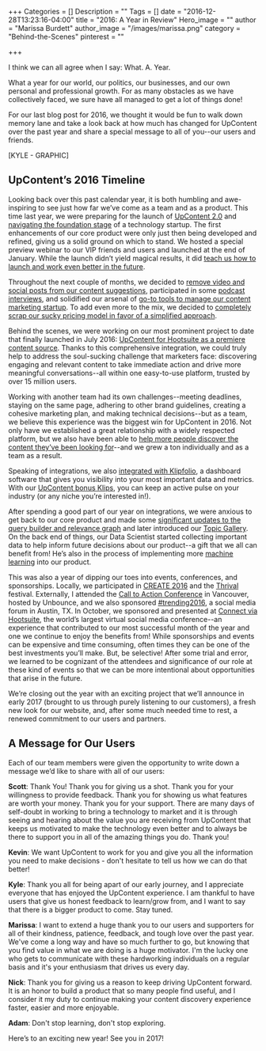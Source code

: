 +++
Categories = []
Description = ""
Tags = []
date = "2016-12-28T13:23:16-04:00"
title = "2016: A Year in Review"
Hero_image = ""
author = "Marissa Burdett"
author_image = "/images/marissa.png"
category = "Behind-the-Scenes"
pinterest = ""

+++


I think we can all agree when I say: What. A. Year.

What a year for our world, our politics, our businesses, and our own personal and professional growth. For as many obstacles as we have collectively faced, we sure have all managed to get a lot of things done!

For our last blog post for 2016, we thought it would be fun to walk down memory lane and take a look back at how much has changed for UpContent over the past year and share a special message to all of you--our users and friends.

[KYLE - GRAPHIC]

## UpContent’s 2016 Timeline

Looking back over this past calendar year, it is both humbling and awe-inspiring to see just how far we’ve come as a team and as a product. This time last year, we were preparing for the launch of [UpContent 2.0](https://upcontent.com/post/introducing-upcontent-2/) and [navigating the foundation stage](https://upcontent.com/post/navigating-the-foundation-stage/) of a technology startup. The first enhancements of our core product were only just then being developed and refined, giving us a solid ground on which to stand. We hosted a special preview webinar to our VIP friends and users and launched at the end of January. While the launch didn’t yield magical results, it did [teach us how to launch and work even better in the future](https://upcontent.com/post/launch-day-recap/).

Throughout the next couple of months, we decided to [remove video and social posts from our content suggestions](https://upcontent.com/post/removing-video-and-social/), participated in some [podcast interviews](https://upcontent.com/post/inbound-unboxed/), and solidified our arsenal of [go-to tools to manage our content marketing startup](https://upcontent.com/post/essential-tools-to-manage-our-startup/). To add even more to the mix, we decided to [completely scrap our sucky pricing model in favor of a simplified approach](https://upcontent.com/post/our-pricing-model-sucked/).

Behind the scenes, we were working on our most prominent project to date that finally launched in July 2016: [UpContent for Hootsuite as a premiere content source](https://upcontent.com/post/hootsuite-integration/). Thanks to this comprehensive integration, we could truly help to address the soul-sucking challenge that marketers face: discovering engaging and relevant content to take immediate action and drive more meaningful conversations--all within one easy-to-use platform, trusted by over 15 million users.

Working with another team had its own challenges--meeting deadlines, staying on the same page, adhering to other brand guidelines, creating a cohesive marketing plan, and making technical decisions--but as a team, we believe this experience was the biggest win for UpContent in 2016. Not only have we established a great relationship with a widely respected platform, but we also have been able to [help more people discover the content they’ve been looking for](http://appdirectory.hootsuite.com/185/upcontent)--and we grew a ton individually and as a team as a result.

Speaking of integrations, we also [integrated with Klipfolio](https://upcontent.com/post/klipfolio-integration/), a dashboard software that gives you visibility into your most important data and metrics. With our [UpContent bonus Klips](https://www.klipfolio.com/integrations/upcontent-dashboard), you can keep an active pulse on your industry (or any niche you’re interested in!).

After spending a good part of our year on integrations, we were anxious to get back to our core product and made some [significant updates to the query builder and relevance graph](https://upcontent.com/post/august-product-update/) and later introduced our [Topic Gallery](https://upcontent.com/post/november-2016-product-update/). On the back end of things, our Data Scientist started collecting important data to help inform future decisions about our product--a gift that we all can benefit from! He’s also in the process of implementing more [machine learning](https://upcontent.com/post/machine-learning-for-curation/) into our product.

This was also a year of dipping our toes into events, conferences, and sponsorships. Locally, we participated in [CREATE 2016](http://www.pghtech.org/events/create-festival.aspx) and the [Thrival](http://www.thrivalfestival.com/) festival. Externally, I attended the [Call to Action Conference](http://calltoactionconference.unbounce.com/) in Vancouver, hosted by Unbounce, and we also sponsored [#trending2016](http://nonprofitaustin.org/socialforum), a social media forum in Austin, TX. In October, we sponsored and presented at [Connect via Hootsuite](https://upcontent.com/post/connect-via-hootsuite-recap/), the world’s largest virtual social media conference--an experience that contributed to our most successful month of the year and one we continue to enjoy the benefits from! While sponsorships and events can be expensive and time consuming, often times they can be one of the best investments you’ll make. But, be selective! After some trial and error, we learned to be cognizant of the attendees and significance of our role at these kind of events so that we can be more intentional about opportunities that arise in the future.

We’re closing out the year with an exciting project that we’ll announce in early 2017 (brought to us through purely listening to our customers), a fresh new look for our website, and, after some much needed time to rest, a renewed commitment to our users and partners.

## A Message for Our Users

Each of our team members were given the opportunity to write down a message we’d like to share with all of our users:

**Scott**: Thank You! Thank you for giving us a shot. Thank you for your willingness to provide feedback. Thank you for showing us what features are worth your money. Thank you for your support. There are many days of self-doubt in working to bring a technology to market and it is through seeing and hearing about the value you are receiving from UpContent that keeps us motivated to make the technology even better and to always be there to support you in all of the amazing things you do. Thank you!

**Kevin**: We want UpContent to work for you and give you all the information you need to make decisions - don't hesitate to tell us how we can do that better!

**Kyle**: Thank you all for being apart of our early journey, and I appreciate everyone that has enjoyed the UpContent experience. I am thankful to have users that give us honest feedback to learn/grow from, and I want to say that there is a bigger product to come. Stay tuned.

**Marissa**: I want to extend a huge thank you to our users and supporters for all of their kindness, patience, feedback, and tough love over the past year. We've come a long way and have so much further to go, but knowing that you find value in what we are doing is a huge motivator. I'm the lucky one who gets to communicate with these hardworking individuals on a regular basis and it's your enthusiasm that drives us every day.

**Nick**: Thank you for giving us a reason to keep driving UpContent forward. It is an honor to build a product that so many people find useful, and I consider it my duty to continue making your content discovery experience faster, easier and more enjoyable.

**Adam**: Don't stop learning, don't stop exploring.

Here’s to an exciting new year! See you in 2017!
